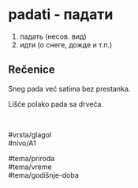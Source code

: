 # padati - падати

1. падать (несов. вид)  
2. идти (о снеге, дожде и т.п.)

## Rečenice

Sneg pada već satima bez prestanka.

Lišće polako pada sa drveća.

<br>

#vrsta/glagol  
#nivo/A1  

#tema/priroda  
#tema/vreme  
#tema/godišnje-doba  
